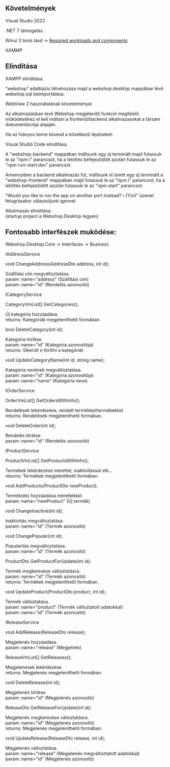 ## Követelmények

Visual Studio 2022

.NET 7 támogatás.

Winui 3 tools lásd -> [Required workloads and components](https://learn.microsoft.com/en-us/windows/apps/windows-app-sdk/set-up-your-development-environment?tabs=cs-vs-community%2Ccpp-vs-community%2Cvs-2022-17-1-a%2Cvs-2022-17-1-b)

XAMMP

## Elindítása

XAMPP elindítása.

"webshop" adatbázis létrehozása majd a webshop.desktop mappában lévő webshop.sql beimportálása.

WebView 2 használatának követelményei

Az alkalmazásban levő Webshop megjelenítő funkció megfelelő működéséhez el kell indítani a frontend/backend alkalmazasokat a társam dokumentációja alapján.

Ha ez hiányos lenne kövesd a következő lépéseket:

Visual Stúdió Code elindítása.

A "webshop-backend" mappában indítsunk egy új terminált majd futassuk le az "npm i" parancsot, ha a letöltés befejeződött azután futassuk le az "npm rum start:dev" parancsot.

Amennyiben a backend alkalmazás fut, indítsunk el ismét egy új terminált a "webshop-frontend" mappában majd futassuk le az "npm i" parancsot, ha a letöltés befejeződött azután futassuk le az "npm start" parancsot.

"Would you like to run the app on another port instead? › (Y/n)" üzenet felugrásakor válaszoljunk igennel.

Alkalmazás elinditása. <br />
(startup project a Webshop.Desktop legyen)

## Fontosabb interfészek muködése:

Webshop.Desktop.Core -> Interfaces -> Business

IAddressService

void ChangeAddress(AddressDto address, int id);

Szállitási cím megváltoztatása. <br />
param: name="address" (Szállítási cím) <br />
param: name="id" (Rendelés azonosító)

ICategoryService

CategoryVmList[] GetCategories();

Új kategória hozzáadása. <br />
returns: Kategóriák megjeleníthető formában.

bool DeleteCategory(int id);

Kategória törlése. <br />
param: name="id" (Kategória azonosítója) <br />
returns: Sikerült e törölni a kategóriát.

void UpdateCategoryName(int id, string name);

Kategória nevének megváltoztatása. <br />
param: name="id" (Kategória azonosítója) <br />
param: name="name" (Kategória neve)

IOrderService

OrderVmList[] GetOrdersWithInfo();

Rendelések lekérdezése, rendelt termékkel/termékekkel. <br />
returns: Rendelések megjeleníthető formában.

void DeleteOrder(int id);

Rendelés törlése. <br />
param: name="id" (Rendelés azonosító)

IProductService

ProductVmList[] GetProductsWithInfo();

Termékek lekérdezése mérettel, inaktivitással stb... <br />
returns: Termékek megjeleníthető formában.
 
void AddProducts(ProductDto newProduct);

Termék(ek) hozzáadása mérettekkel. <br />
param: name="newProduct" (Új termék)

void ChangeInactive(int id);

Inaktivitás megváltoztatása. <br />
param: name="id" (Termék azonosító)

void ChangePopular(int id); 

Popularitás megváltoztatása. <br />
param: name="id" (Termék azonosító)
    
ProductDto GetProductForUpdate(int id);

Termék megkeresése változtatásra. <br />
param: name="id" (Termék azonosító) <br />
returns: Termékek megjeleníthető formában.
   
void UpdateProduct(ProductDto product, int id);

Termék változtatása. <br />
param: name="product" (Termék változtatott adatokkal) <br />
param: name="id" (Termék azonosító)
    
IReleaseService

void AddRelease(ReleaseDto release);

Megjelenés hozzáadása. <br />
param: name="release" (Megjelnés)
 
ReleaseVmList[] GetReleases();

Megjelenések lekérdezése. <br />
returns: Megjelenés megjeleníthető formában.
   
void DeleteRelease(int id);

Megjelenés törlése. <br />
param: name="id" (Megjelenés azonosító)
  
ReleaseDto GetReleaseForUpdate(int id);

Megjelenés megkeresése változtatásra. <br />
param: name="id" (Megjelenés azonosító) <br />
returns: Megjelenés megjeleníthető formában.
    
void UpdateRelease(ReleaseDto release, int id);

Megjelenés változtatása. <br />
param: name="release" (Megjelenés megváltoztatott adatokkal) <br />
param: name="id" (Megjelenés azonosító)